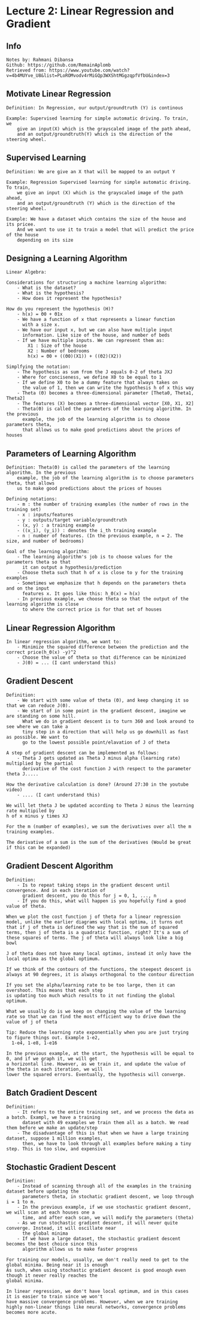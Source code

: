# Lecture 2: Linear Regression and Gradient
## Info
    Notes by: Rahmani Dibansa
    Github: https://github.com/RemainAplomb
    Retrieved from: https://www.youtube.com/watch?v=4b4MUYve_U8&list=PLoROMvodv4rMiGQp3WXShtMGgzqpfVfbU&index=3


## Motivate Linear Regression
    Definition: In Regression, our output/groundtruth (Y) is continous

    Example: Supervised learning for simple automatic driving. To train, we
        give an input(X) which is the grayscaled image of the path ahead,
        and an output/groundtruth(Y) which is the direction of the steering wheel.


## Supervised Learning
    Definition: We are give an X that will be mapped to an output Y

    Example: Regression Supervised learning for simple automatic driving. To train, 
        we give an input (X) which is the grayscaled image of the path ahead,
        and an output/groundtruth (Y) which is the direction of the steering wheel.
    
    Example: We have a dataset which contains the size of the house and its pricee.
        And we want to use it to train a model that will predict the price of the house
        depending on its size


## Designing a Learning Algorithm
    Linear Algebra:

    Considerations for structuring a machine learning algorithm:
        - What is the dataset?
        - What is the hypothesis?
        - How does it represent the hypothesis?
    
    How do you represent the hypothesis (H)?
        - h(x) = Θ0 + Θ1x
        - We have a function of x that represents a linear function
          with a size x.
        - We have our input x, but we can also have multiple input
          information. Like size of the house, and number of beds
        - If we have multiple inputs. We can represent them as:
            X1 : Size of the house
            X2 : Number of bedrooms
            h(x) = Θ0 + ((Θ0)(X1)) + ((Θ2)(X2))
    
    Simplfying the notation:
        - The hypothesis as sum from the J equals 0-2 of theta JXJ
        - Where for conciseness, we define X0 to be equal to 1
        - If we define X0 to be a dummy feature that always takes on
          the value of 1, then we can write the hypothesis h of x this way
        - Theta (Θ) becomes a three-dimensional parameter [Theta0, Theta1, Theta2]
        - The features (X) becomes a three-dimensional vector [X0, X1, X2]
        - Theta(Θ) is called the parameters of the learning algorithm. In the previous 
          example, the job of the learning algorithm is to choose parameters theta, 
          that allows us to make good predictions about the prices of houses


## Parameters of Learning Algorithm
    Definition: Theta(Θ) is called the parameters of the learning algorithm. In the previous 
        example, the job of the learning algorithm is to choose parameters theta, that allows 
        us to make good predictions about the prices of houses

    Defining notations:
        - m : the number of training examples (the number of rows in the training set)
        - x : inputs/features
        - y : outputs/target variable/groundtruth
        - (x, y) : a training example
        - ((x_i), (y_i)) : denotes the i_th training example
        - n : number of features. (In the previous example, n = 2. The size, and number of bedrooms)
    
    Goal of the learning algorithm:
        - The learning algorithm's job is to choose values for the parameters theta so that
          it can output a hypothesis/prediction
        - Choose theta such that h of x is close to y for the training examples
        - Sometimes we emphasize that h depends on the parameters theta and on the input
          features x. It goes like this: h_Θ(x) = h(x)
        - In previous example, we choose theta so that the output of the learning algorithm is close
          to where the correct price is for that set of houses


## Linear Regression Algorithm
    In linear regression algorithm, we want to:
        - Minimize the squared difference between the prediction and the correct price(h_Θ(x) -y)^2
        - Choose the value of theta so that difference can be minimized
        - J(Θ) = ... (I cant understand this)


## Gradient Descent
    Definition:
        - We start with some value of theta (Θ), and keep changing it so that we can reduce J(Θ).
        - We start of in some point in the gradient descent, imagine we are standing on some hill.
          What we do in gradient descent is to turn 360 and look around to see where we can take a 
          tiny step in a direction that will help us go downhill as fast as possible. We want to 
          go to the lowest possible point/elavation of J of theta
    
    A step of gradient descent can be implemented as follows:
        - Theta J gets updated as Theta J minus alpha (learning rate) multiplied by the partial
          derivative of the cost function J with respect to the parameter theta J.....
    
    How the derivative calculation is done? (Around 27:30 in the youtube video)
        - .... (I cant understand this)
      
    We will let theta J be updated according to Theta J minus the learning rate multipiled by
    h of x minus y times XJ

    For the m (number of examples), we sum the derivatives over all the m training examples.

    The derivative of a sum is the sum of the derivatives (Would be great if this can be expanded)


## Gradient Descent Algorithm
    Definition:
        - Is to repeat taking steps in the gradient descent until convergence. And in each iteration of
          gradient descent, you do this for j = 0, 1, ..., n
        - If you do this, what will happen is you hopefully find a good value of theta.
    
    When we plot the cost function j of theta for a linear regression model, unlike the earlier diagrams with local optima, it turns out that if j of theta is defined the way that is the sum of squared terms, then j of theta is a quadratic function, right? It's a sum of these squares of terms. The j of theta will always look like a big bowl

    J of theta does not have many local optimas, instead it only have the local optima as the global optimum.

    If we think of the contours of the functions, the steepest descent is always at 90 degrees, it is always orthogonal to the contour direction

    If you set the alpha/learning rate to be too large, then it can overshoot. This means that each step 
    is updating too much which results to it not finding the global optimum.

    What we usually do is we keep on changing the value of the learning rate so that we can find the most efficient way to drive down the value of j of theta

    Tip: Reduce the learning rate exponentially when you are just trying to figure things out. Example 1-e2,
      1-e4, 1-e8, 1-e16
    
    In the previous example, at the start, the hypothesis will be equal to 0, and if we graph it, we will get
    a horizontal line. However, as we train it, and update the value of the theta in each iteration, we will
    lower the squared errors. Eventually, the hypothesis will converge.
    

## Batch Gradient Descent
    Definition:
        - It refers to the entire training set, and we process the data as a batch. Exampl, we have a training
          dataset with 49 examples we train them all as a batch. We read them before we make an update/step
        - The disadvantage of this is that when we have a large training dataset, suppose 1 million examples,
          then, we have to look through all examples before making a tiny step. This is too slow, and expensive


## Stochastic Gradient Descent
    Definition:
        - Instead of scanning through all of the examples in the training dataset before updating the 
          parameters theta, in stochatic gradient descent, we loop through i = 1 to m.
        - In the previous example, if we use stochastic gradient descent, we will scan at each houses one a 
          time, and after each scan, we will modify the parameters (theta)
        - As we run stochastic gradient descent, it will never quite converge. Instead, it will oscillate near
          the global minima
        - If we have a large dataset, the stochastic gradient descent becomes the best choice since this
          algorithm allows us to make faster progress
    
    For training our models, usually, we don't really need to get to the global minima. Being near it is enough
    As such, when using stochastic gradient descent is good enough even though it never really reaches the 
    global minima.

    In linear regression, we don't have local optimum, and in this cases it is easier to train since we won't
    have massive convergence problems. However, when we are training highly non-linear things like neural networks, convergence problems becomes more acute.
